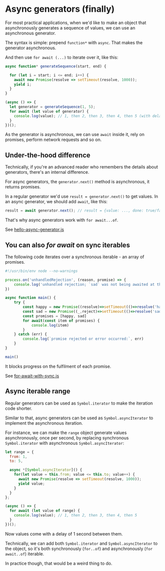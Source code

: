 # Async generators (finally)

For most practical applications, when we'd like to make an object that asynchronously generates a sequence of values, we can use an asynchronous generator.

The syntax is simple: prepend `function*` with `async`. That makes the generator asynchronous.

And then use `for await (...)` to iterate over it, like this:

```js
async function* generateSequence(start, end) {

  for (let i = start; i <= end; i++) {
    await new Promise(resolve => setTimeout(resolve, 1000));
    yield i;
  }
}

(async () => {
  let generator = generateSequence(1, 5);
  for await (let value of generator) {
    console.log(value); // 1, then 2, then 3, then 4, then 5 (with delay between)
  }
})();
```

As the generator is asynchronous, we can use `await` inside it, rely on promises, perform network requests and so on.

## Under-the-hood difference

Technically, if you're an advanced reader who remembers the details about generators, there's an internal difference.

For async generators, the `generator.next()` method is asynchronous, it returns promises.

In a regular generator we'd use `result = generator.next()` to get values. In an async generator, we should add `await`, like this:

```js
result = await generator.next(); // result = {value: ..., done: true/false}
```
That's why async generators work with `for await...of`.

See [hello-async-generator.js](hello-async-generator.js)

## You can also *for await* on sync iterables

The following code iterates over a synchronous iterable - an array of promises. 

```js
#!/usr/bin/env node --no-warnings

process.on('unhandledRejection', (reason, promise) => {
    console.log('unhandled rejection; `sad` was not being awaited at the time it rejected')
})

async function main() { 
    try {
        const happy = new Promise((resolve)=>setTimeout(()=>resolve('happy'), 1000))
        const sad = new Promise((_,reject)=>setTimeout(()=>resolve('sad')))
        const promises = [happy, sad]
        for await(const item of promises) {
            console.log(item)
        }
    } catch (err) {
        console.log(`promise rejected or error occurred:`, err)
    }
}

main()
```

It blocks progress on the fulfilment of each promise.

See [for-await-with-sync.js](for-await-with-sync.js)

## Async iterable range

Regular generators can be used as `Symbol.iterator` to make the iteration code shorter.

Similar to that, async generators can be used as `Symbol.asyncIterator` to implement the asynchronous iteration.

For instance, we can make the `range` object generate values asynchronously, once per second, by replacing synchronous `Symbol.iterator` with asynchronous `Symbol.asyncIterator`:

```js 
let range = {
  from: 1,
  to: 5,

  async *[Symbol.asyncIterator]() {
    for(let value = this.from; value <= this.to; value++) {
      await new Promise(resolve => setTimeout(resolve, 1000));
      yield value;
    }
  }
};

(async () => {
  for await (let value of range) {
    console.log(value); // 1, then 2, then 3, then 4, then 5
  }
})();
```

Now values come with a delay of 1 second between them.

Technically, we can add both `Symbol.iterator` and `Symbol.asyncIterator` to the object, so it's both synchronously (`for..of`) and asynchronously (`for await..of`) iterable.

In practice though, that would be a weird thing to do.



